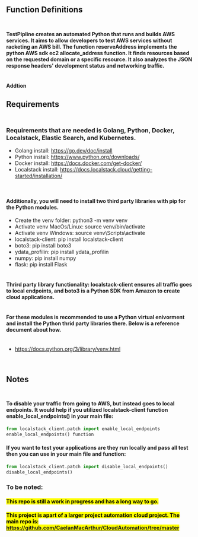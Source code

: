## Function Definitions <br><br>

#### TestPipline creates an automated Python that runs and builds AWS services. It aims to allow developers to test AWS services without racketing an AWS bill. The function reserveAddress implements the python AWS sdk ec2 allocate_address function. It finds resources based on the requested domain or a specific resource. It also analyzes the JSON response headers' development status and networking traffic. <br><br>

#### Addtion

## Requirements <br><br>

### Requirements that are needed is Golang, Python, Docker, Localstack, Elastic Search, and Kubernetes. <br>

* Golang install: https://go.dev/doc/install 
* Python install: https://www.python.org/downloads/
* Docker install: https://docs.docker.com/get-docker/ 
* Localstack install: https://docs.localstack.cloud/getting-started/installation/ 
<br>

####  Additionally, you will need to install two third party libraries with pip for the Python modules. 
* Create the venv folder:  python3 -m venv venv
* Activate venv MacOs/Linux:  source venv/bin/activate 
* Activate venv Windows: source venv\Scripts\activate
* localstack-client: pip install localstack-client
* boto3: pip install boto3 
* ydata_profilin: pip install ydata_profilin  
* numpy: pip install numpy
* flask: pip install Flask 
<br><br>

#### Thrird party library functionality: localstack-client ensures all traffic goes to local endpoints, and boto3 is a Python SDK from Amazon to create cloud applications.  <br><br>

#### For these modules is recommended to use a Python virtual enivorment and install the Python thrid party libraries there. Below is a reference document about how. <br><br> 

* https://docs.python.org/3/library/venv.html 

<br>

## Notes <br> <br>

####  To disable your traffic from going to AWS, but instead goes to local endpoints. It would help if you utilized localstack-client function enable_local_endpoints() in your main file: 

```python
from localstack_client.patch import enable_local_endpoints 
enable_local_endpoints() function 
```

#### If you want to test your applications are they run locally and pass all test then you can use in your main file and function:  

```python
from localstack_client.patch import disable_local_endpoints()
disable_local_endpoints() 
```

### To be noted:
#### <mark>This repo is still a work in progress and has a long way to go. </mark><br>

#### <mark> This project is apart of a larger project automation cloud project. The main repo is: https://github.com/CaelanMacArthur/CloudAutomation/tree/master  </mark>


